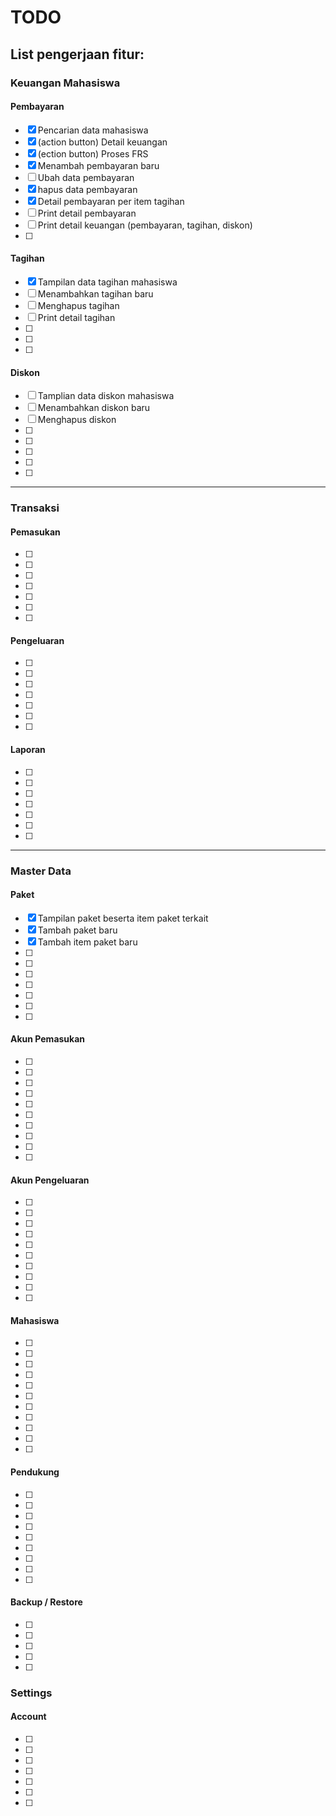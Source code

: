 # TODO

## List pengerjaan fitur:

### Keuangan Mahasiswa
#### Pembayaran
- [x] Pencarian data mahasiswa
- [x] (action button) Detail keuangan
- [x] (ection button) Proses FRS
- [x] Menambah pembayaran baru
- [ ] Ubah data pembayaran
- [x] hapus data pembayaran
- [x] Detail pembayaran per item tagihan
- [ ] Print detail pembayaran
- [ ] Print detail keuangan (pembayaran, tagihan, diskon)
- [ ] 

#### Tagihan
- [x] Tampilan data tagihan mahasiswa
- [ ] Menambahkan tagihan baru
- [ ] Menghapus tagihan
- [ ] Print detail tagihan
- [ ] 
- [ ] 
- [ ] 

#### Diskon
- [ ] Tamplian data diskon mahasiswa
- [ ] Menambahkan diskon baru
- [ ] Menghapus diskon
- [ ] 
- [ ] 
- [ ] 
- [ ] 
- [ ] 
---
### Transaksi
#### Pemasukan
- [ ] 
- [ ] 
- [ ] 
- [ ] 
- [ ] 
- [ ] 
- [ ] 
#### Pengeluaran
- [ ] 
- [ ] 
- [ ] 
- [ ] 
- [ ] 
- [ ] 
- [ ] 
#### Laporan
- [ ] 
- [ ] 
- [ ] 
- [ ] 
- [ ] 
- [ ] 
- [ ] 
---

### Master Data
#### Paket
- [x] Tampilan paket beserta item paket terkait
- [x] Tambah paket baru
- [x] Tambah item paket baru
- [ ] 
- [ ] 
- [ ] 
- [ ] 
- [ ] 
- [ ] 
- [ ] 
#### Akun Pemasukan
- [ ] 
- [ ] 
- [ ] 
- [ ] 
- [ ] 
- [ ] 
- [ ] 
- [ ] 
- [ ] 
- [ ] 
#### Akun Pengeluaran
- [ ] 
- [ ] 
- [ ] 
- [ ] 
- [ ] 
- [ ] 
- [ ] 
- [ ] 
- [ ] 
- [ ] 
#### Mahasiswa
- [ ] 
- [ ] 
- [ ] 
- [ ] 
- [ ] 
- [ ] 
- [ ] 
- [ ] 
- [ ] 
- [ ] 
- [ ] 
#### Pendukung
- [ ] 
- [ ] 
- [ ] 
- [ ] 
- [ ] 
- [ ] 
- [ ] 
- [ ] 
- [ ] 
#### Backup / Restore
- [ ] 
- [ ] 
- [ ] 
- [ ] 
- [ ] 

### Settings
#### Account
- [ ] 
- [ ] 
- [ ] 
- [ ] 
- [ ] 
- [ ] 
- [ ] 